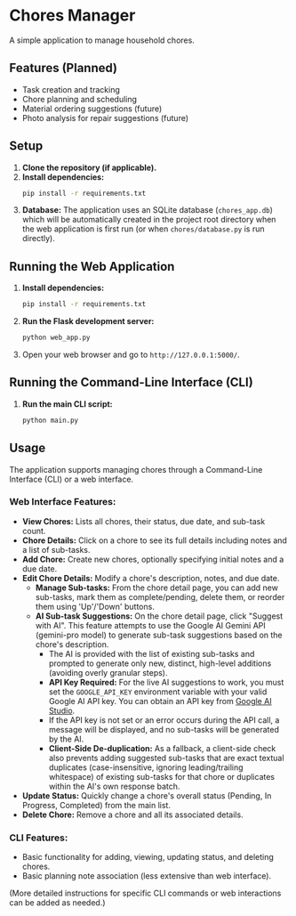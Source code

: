# Chores Manager

A simple application to manage household chores.

## Features (Planned)

*   Task creation and tracking
*   Chore planning and scheduling
*   Material ordering suggestions (future)
*   Photo analysis for repair suggestions (future)

## Setup

1.  **Clone the repository (if applicable).**
2.  **Install dependencies:**
    ```bash
    pip install -r requirements.txt
    ```
3.  **Database:** The application uses an SQLite database (`chores_app.db`) which will be automatically created in the project root directory when the web application is first run (or when `chores/database.py` is run directly).

## Running the Web Application

1.  **Install dependencies:**
    ```bash
    pip install -r requirements.txt
    ```
2.  **Run the Flask development server:**
    ```bash
    python web_app.py
    ```
3.  Open your web browser and go to `http://127.0.0.1:5000/`.

## Running the Command-Line Interface (CLI)

1.  **Run the main CLI script:**
    ```bash
    python main.py
    ```

## Usage

The application supports managing chores through a Command-Line Interface (CLI) or a web interface.

### Web Interface Features:
*   **View Chores:** Lists all chores, their status, due date, and sub-task count.
*   **Chore Details:** Click on a chore to see its full details including notes and a list of sub-tasks.
*   **Add Chore:** Create new chores, optionally specifying initial notes and a due date.
*   **Edit Chore Details:** Modify a chore's description, notes, and due date.
    *   **Manage Sub-tasks:** From the chore detail page, you can add new sub-tasks, mark them as complete/pending, delete them, or reorder them using 'Up'/'Down' buttons.
    *   **AI Sub-task Suggestions:** On the chore detail page, click "Suggest with AI". This feature attempts to use the Google AI Gemini API (gemini-pro model) to generate sub-task suggestions based on the chore's description.
        *   The AI is provided with the list of existing sub-tasks and prompted to generate only new, distinct, high-level additions (avoiding overly granular steps).
        *   **API Key Required:** For the live AI suggestions to work, you must set the `GOOGLE_API_KEY` environment variable with your valid Google AI API key. You can obtain an API key from [Google AI Studio](https://aistudio.google.com/).
        *   If the API key is not set or an error occurs during the API call, a message will be displayed, and no sub-tasks will be generated by the AI.
        *   **Client-Side De-duplication:** As a fallback, a client-side check also prevents adding suggested sub-tasks that are exact textual duplicates (case-insensitive, ignoring leading/trailing whitespace) of existing sub-tasks for that chore or duplicates within the AI's own response batch.
*   **Update Status:** Quickly change a chore's overall status (Pending, In Progress, Completed) from the main list.
*   **Delete Chore:** Remove a chore and all its associated details.

### CLI Features:
*   Basic functionality for adding, viewing, updating status, and deleting chores.
*   Basic planning note association (less extensive than web interface).

(More detailed instructions for specific CLI commands or web interactions can be added as needed.)

